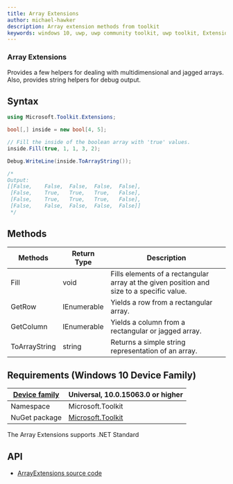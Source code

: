 ```yaml
---
title: Array Extensions
author: michael-hawker
description: Array extension methods from toolkit
keywords: windows 10, uwp, uwp community toolkit, uwp toolkit, Extensions, array
---
```


### Array Extensions

Provides a few helpers for dealing with multidimensional and jagged arrays. Also, provides string helpers for debug output.

## Syntax

```c#
using Microsoft.Toolkit.Extensions;

bool[,] inside = new bool[4, 5];

// Fill the inside of the boolean array with 'true' values.
inside.Fill(true, 1, 1, 3, 2);

Debug.WriteLine(inside.ToArrayString());

/*
Output:
[[False,	False,	False,	False,	False],
 [False,	True,	True,	True,	False],
 [False,	True,	True,	True,	False],
 [False,	False,	False,	False,	False]]
 */
```

## Methods

| Methods | Return Type | Description |
| -- | -- | -- |
| Fill | void | Fills elements of a rectangular array at the given position and size to a specific value. |
| GetRow | IEnumerable | Yields a row from a rectangular array. |
| GetColumn | IEnumerable | Yields a column from a rectangular or jagged array. |
| ToArrayString | string | Returns a simple string representation of an array. |

## Requirements (Windows 10 Device Family)

| [Device family](http://go.microsoft.com/fwlink/p/?LinkID=526370) | Universal, 10.0.15063.0 or higher |
| --- | --- |
| Namespace | Microsoft.Toolkit |
| NuGet package | [Microsoft.Toolkit](https://www.nuget.org/packages/Microsoft.Toolkit/) |

The Array Extensions supports .NET Standard

## API

* [ArrayExtensions source code](https://github.com/Microsoft/WindowsCommunityToolkit//blob/master/Microsoft.Toolkit/Extensions/ArrayExtensions.cs)
